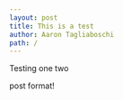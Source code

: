 ```yaml
---
layout: post
title: This is a test
author: Aaron Tagliaboschi
path: /
---
```


Testing one two 

post format!